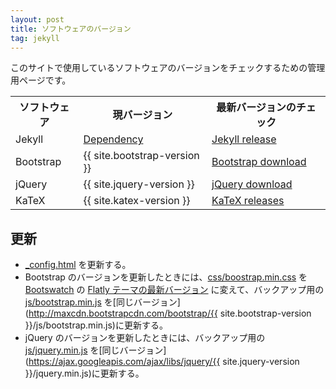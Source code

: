 ```yaml
---
layout: post
title: ソフトウェアのバージョン
tag: jekyll
---
```

このサイトで使用しているソフトウェアのバージョンをチェックするための管理用ページです。

<table>
<tr><th>ソフトウェア</th>
<th>現バージョン</th>
<th>最新バージョンのチェック</th>
</tr>
<tr>
<td>Jekyll</td>
<td><a href="https://pages.github.com/versions/">Dependency</a></td>
<td><a href="https://jekyllrb.com/news/releases/">Jekyll release</a></td>
</tr>
<tr>
<td>Bootstrap</td>
<td>{{ site.bootstrap-version }}</td>
<td><a href="http://getbootstrap.com/getting-started/">Bootstrap download</a></td>
</tr>
<tr>
<td>jQuery</td>
<td>{{ site.jquery-version }}</td>
<td><a href="https://jquery.com/download/">jQuery download</a></td>
</tr>
<tr>
<td>KaTeX</td>
<td>{{ site.katex-version }}</td>
<td><a href="https://github.com/Khan/KaTeX/releases">KaTeX releases</a></td>
</tr>
</table>

## 更新 ##
* [_config.html](https://github.com/sekika/sekika.github.io/blob/master/_config.yml) を更新する。
* Bootstrap のバージョンを更新したときには、[css/boostrap.min.css](https://github.com/sekika/sekika.github.io/blob/master/css/bootstrap.min.css) を [Bootswatch](http://bootswatch.com) の [Flatly テーマの最新バージョン](http://bootswatch.com/flatly/bootstrap.min.css) に変えて、バックアップ用の [js/bootstrap.min.js](https://github.com/sekika/sekika.github.io/blob/master/js/bootstrap.min.js) を[同じバージョン](http://maxcdn.bootstrapcdn.com/bootstrap/{{ site.bootstrap-version }}/js/bootstrap.min.js)に更新する。
* jQuery のバージョンを更新したときには、バックアップ用の [js/jquery.min.js](https://github.com/sekika/sekika.github.io/blob/master/js/jquery.min.js) を[同じバージョン](https://ajax.googleapis.com/ajax/libs/jquery/{{ site.jquery-version }}/jquery.min.js)に更新する。
